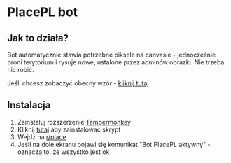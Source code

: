 # PlacePL bot

## Jak to działa?
Bot automatycznie stawia potrzebne piksele na canvasie - jednocześnie broni terytorium i rysuje nowe, ustalone przez adminów obrazki. Nie trzeba nic robić.

Jeśli chcesz zobaczyć obecny wzór - [kliknij tutaj](https://rplace.cubepotato.eu/web/current.png)

## Instalacja
1. Zainstaluj rozszerzenie [Tampermonkey](https://www.tampermonkey.net)
2. Kliknij [tutaj](https://github.com/placePL/userscript/raw/master/dist/bundle.user.js) aby zainstalować skrypt
3. Wejdź na [r/place](https://www.reddit.com/r/place)
4. Jeśli na dole ekranu pojawi się komunikat "Bot PlacePL aktywny" - oznacza to, że wszystko jest ok
